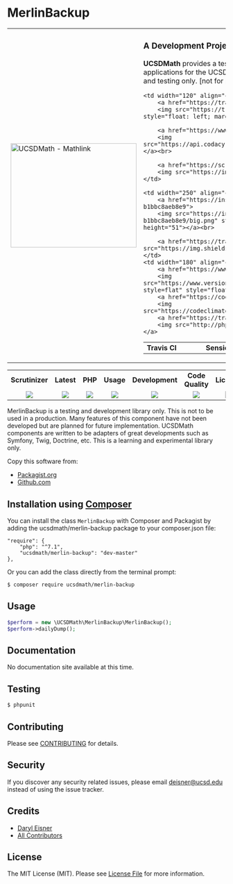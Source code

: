 # MerlinBackup
<table border="0">
  <tr>
    <td width="300"><img height="240" width="290"alt="UCSDMath - Mathlink" src="https://github.com/ucsdmath/MerlinBackup/blob/master/resource/merlin-backup.png"></td>
    <td><h3>A Development Project in PHP</h3><p><strong>UCSDMath</strong> provides a testing framework for general internal Intranet software applications for the UCSD, Department of Mathematics. This is used for development and testing only. [not for production]</p>

<table width="550"><tr><td width="120"><b>Travis CI</b></td><td width="250"><b>SensioLabs</b></td><td width="180"><b>Dependencies</b></td></tr><tr>

    <td width="120" align="center">
        <a href="https://travis-ci.org/ucsdmath/MerlinBackup">
        <img src="https://travis-ci.org/ucsdmath/MerlinBackup.svg?branch=master" style="float: left; margin: 0px 0px 10px 10px;"></a><br>

        <a href="https://www.codacy.com/app/ucsdmath-project/MerlinBackup">
        <img src="https://api.codacy.com/project/badge/Grade/3d6afd20add84d1ea3d5b206ddf4dea6"></a><br>

        <a href="https://scrutinizer-ci.com/g/ucsdmath/MerlinBackup/?branch=master">
        <img src="https://img.shields.io/scrutinizer/g/ucsdmath/MerlinBackup.svg"></a>
    </td>

    <td width="250" align="center">
        <a href="https://insight.sensiolabs.com/projects/2d9d8c50-e0ec-4cc9-8588-b1bbc8aeb8e9">
        <img src="https://insight.sensiolabs.com/projects/2d9d8c50-e0ec-4cc9-8588-b1bbc8aeb8e9/big.png" style="float: right; margin: 0px 0px 10px 10px;" width="212" height="51"></a><br>

        <a href="https://travis-ci.org/ucsdmath/MerlinBackup"><img src="https://img.shields.io/badge/PHP-%207.1%20Tested%20-33cc33.svg"></a>
    </td>
    <td width="180" align="center">
        <a href="https://www.versioneye.com/user/projects/577fb9ab5bb139003969da5b">
        <img src="https://www.versioneye.com/user/projects/577fb9ab5bb139003969da5b/badge.png?style=flat" style="float:left;margin:0px 0px 10px 10px;"></a><br>
        <a href="https://codeclimate.com/github/ucsdmath/MerlinBackup">
        <img src="https://codeclimate.com/github/ucsdmath/MerlinBackup/badges/gpa.svg"></a><br>
        <a href="https://travis-ci.org/ucsdmath/MerlinBackup">
        <img src="http://php7ready.timesplinter.ch/ucsdmath/MerlinBackup/badge.svg"></a>
</td></tr></table></td></tr></table>
<table width="890"><tr>
    <td width="116" align="center"><b>Scrutinizer</b></td>
    <td width="122" align="center"><b>Latest</b></td>
    <td width="108" align="center"><b>PHP</b></td>
    <td width="150" align="center"><b>Usage</b></td>
    <td width="142" align="center"><b>Development</b></td>
    <td width="142" align="center"><b>Code Quality</b></td>
    <td width="110" align="center"><b>License</b></td>
</tr>
<tr>
    <td valign="top" width="116" align="center">
        <a href="https://scrutinizer-ci.com/g/ucsdmath/MerlinBackup/build-status/master">
        <img src="https://scrutinizer-ci.com/g/ucsdmath/MerlinBackup/badges/build.png?b=master"></a></td>
    <td valign="top" width="122" align="center">
        <a href="https://packagist.org/packages/ucsdmath/merlin-backup">
        <img src="https://poser.pugx.org/ucsdmath/merlin-backup/v/stable"></a></td>
    <td valign="top" width="108" align="center">
        <a href="https://php.net/">
        <img src="https://img.shields.io/badge/PHP-%3E%3D%207.1-8892BF.svg"></a></td>
    <td valign="top" width="150" align="center">
        <a href="https://packagist.org/packages/ucsdmath/merlin-backup">
        <img src="https://poser.pugx.org/ucsdmath/merlin-backup/downloads"></a></td>
    <td valign="top" width="142" align="center">
        <a href="https://packagist.org/packages/ucsdmath/merlin-backup">
        <img src="https://poser.pugx.org/ucsdmath/merlin-backup/v/unstable"></a></td>
    <td valign="top" width="142" align="center">
        <a href="https://scrutinizer-ci.com/g/ucsdmath/MerlinBackup/?branch=master">
        <img src="https://scrutinizer-ci.com/g/ucsdmath/MerlinBackup/badges/quality-score.png?b=master"></a></td>
    <td valign="top" width="110" align="center">
        <a href="https://packagist.org/packages/ucsdmath/merlin-backup">
        <img src="https://poser.pugx.org/ucsdmath/merlin-backup/license"></a></td>
</tr></table>

MerlinBackup is a testing and development library only. This is not to be used in a production.
Many features of this component have not been developed but are planned for future implementation.  UCSDMath components are written to be adapters of great developments such as Symfony, Twig, Doctrine, etc. This is a learning and experimental library only.

Copy this software from:
- [Packagist.org](https://packagist.org/packages/ucsdmath/MerlinBackup)
- [Github.com](https://github.com/ucsdmath/MerlinBackup)

## Installation using [Composer](http://getcomposer.org/)
You can install the class ```MerlinBackup``` with Composer and Packagist by
adding the ucsdmath/merlin-backup package to your composer.json file:

```
"require": {
    "php": "^7.1",
    "ucsdmath/merlin-backup": "dev-master"
},
```
Or you can add the class directly from the terminal prompt:

```bash
$ composer require ucsdmath/merlin-backup
```

## Usage

``` php
$perform = new \UCSDMath\MerlinBackup\MerlinBackup();
$perform->dailyDump();
```

## Documentation

No documentation site available at this time.
<!-- [Check out the documentation](http://math.ucsd.edu/~deisner/documentation/MerlinBackup/) -->

## Testing

``` bash
$ phpunit
```

## Contributing

Please see [CONTRIBUTING](CONTRIBUTING.md) for details.

## Security

If you discover any security related issues, please email deisner@ucsd.edu instead of using the issue tracker.

## Credits

- [Daryl Eisner](https://github.com/UCSDMath)
- [All Contributors](../../contributors)

## License

The MIT License (MIT). Please see [License File](LICENSE) for more information.
